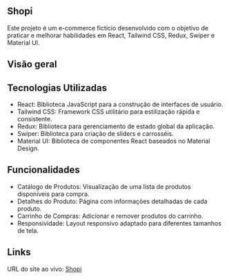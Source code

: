## Shopi
Este projeto é um e-commerce fictício desenvolvido com o objetivo de praticar e melhorar habilidades em React, Tailwind CSS, Redux, Swiper e Material UI.

## Visão geral
## Tecnologias Utilizadas
- React: Biblioteca JavaScript para a construção de interfaces de usuário.
- Tailwind CSS: Framework CSS utilitário para estilização rápida e consistente.
- Redux: Biblioteca para gerenciamento de estado global da aplicação.
- Swiper: Biblioteca para criação de sliders e carrosséis.
- Material UI: Biblioteca de componentes React baseados no Material Design.
## Funcionalidades
- Catálogo de Produtos: Visualização de uma lista de produtos disponíveis para compra.
- Detalhes do Produto: Página com informações detalhadas de cada produto.
- Carrinho de Compras: Adicionar e remover produtos do carrinho.
- Responsividade: Layout responsivo adaptado para diferentes tamanhos de tela.
## Links
URL do site ao vivo: <a href="https://shopi-eta.vercel.app" target="_blank">Shopi</a>
